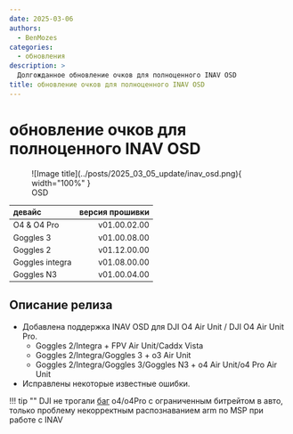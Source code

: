 ```yaml
---
date: 2025-03-06
authors:
  - BenMozes
categories:
  - обновления
description: >
  Долгожданное обновление очков для полноценного INAV OSD
title: обновление очков для полноценного INAV OSD
---
```


# обновление очков для полноценного INAV OSD

<figure markdown="span">
  ![Image title](../posts/2025_03_05_update/inav_osd.png){ width="100%" } 
  <figcaption>OSD</figcaption>
</figure>

| **девайс**      | **версия прошивки** |
|:----------------|--------------------:|
| O4 & O4 Pro     | v01.00.02.00        |
| Goggles 3       | v01.00.08.00        |
| Goggles 2       | v01.12.00.00        |
| Goggles integra | v01.08.00.00        |
| Goggles N3      | v01.00.04.00        |

## Описание релиза

* Добавлена поддержка INAV OSD для DJI O4 Air Unit / DJI O4 Air Unit Pro.
    * Goggles 2/Integra + FPV Air Unit/Caddx Vista
    * Goggles 2/Integra/Goggles 3 + o3 Air Unit
    * Goggles 2/Integra/Goggles 3/Goggles N3 + o4 Air Unit/o4 Pro Air Unit
* Исправлены некоторые известные ошибки.

!!! tip ""
    DJI не трогали [баг](/knowledge_base/known_bugs/#низкий-битрейт-o4o4-pro) o4/o4Pro с ограниченным битрейтом в авто, только проблему некорректным распознаванием arm по MSP при работе с INAV

